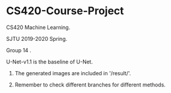 # CS420-Course-Project
CS420 Machine Learning.

SJTU 2019-2020 Spring.

Group 14 .

U-Net-v1.1 is the baseline of U-Net.

1. The generated images are included in  '/result/'.

2. Remember to check different branches for different methods.


